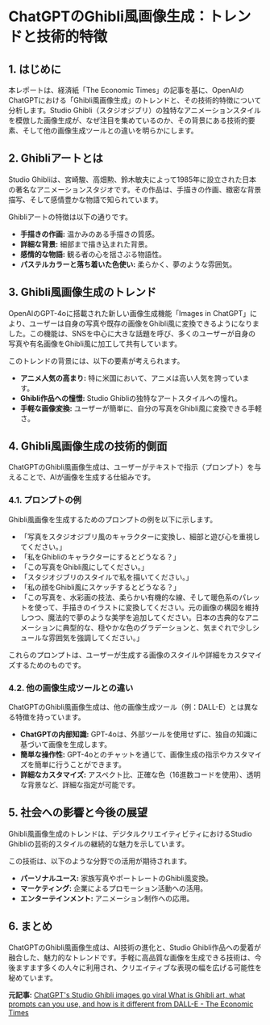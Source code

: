 # ChatGPTのGhibli風画像生成：トレンドと技術的特徴

## 1. はじめに

本レポートは、経済紙「The Economic Times」の記事を基に、OpenAIのChatGPTにおける「Ghibli風画像生成」のトレンドと、その技術的特徴について分析します。Studio Ghibli（スタジオジブリ）の独特なアニメーションスタイルを模倣した画像生成が、なぜ注目を集めているのか、その背景にある技術的要素、そして他の画像生成ツールとの違いを明らかにします。

## 2. Ghibliアートとは

Studio Ghibliは、宮崎駿、高畑勲、鈴木敏夫によって1985年に設立された日本の著名なアニメーションスタジオです。その作品は、手描きの作画、緻密な背景描写、そして感情豊かな物語で知られています。

Ghibliアートの特徴は以下の通りです。

* **手描きの作画:** 温かみのある手描きの質感。
* **詳細な背景:** 細部まで描き込まれた背景。
* **感情的な物語:** 観る者の心を揺さぶる物語性。
* **パステルカラーと落ち着いた色使い:** 柔らかく、夢のような雰囲気。

## 3. Ghibli風画像生成のトレンド

OpenAIのGPT-4oに搭載された新しい画像生成機能「Images in ChatGPT」により、ユーザーは自身の写真や既存の画像をGhibli風に変換できるようになりました。この機能は、SNSを中心に大きな話題を呼び、多くのユーザーが自身の写真や有名画像をGhibli風に加工して共有しています。

このトレンドの背景には、以下の要素が考えられます。

* **アニメ人気の高まり:** 特に米国において、アニメは高い人気を誇っています。
* **Ghibli作品への憧憬:** Studio Ghibliの独特なアートスタイルへの憧れ。
* **手軽な画像変換:** ユーザーが簡単に、自分の写真をGhibli風に変換できる手軽さ。

## 4. Ghibli風画像生成の技術的側面

ChatGPTのGhibli風画像生成は、ユーザーがテキストで指示（プロンプト）を与えることで、AIが画像を生成する仕組みです。

### 4.1. プロンプトの例

Ghibli風画像を生成するためのプロンプトの例を以下に示します。

* 「写真をスタジオジブリ風のキャラクターに変換し、細部と遊び心を重視してください。」
* 「私をGhibliのキャラクターにするとどうなる？」
* 「この写真をGhibli風にしてください。」
* 「スタジオジブリのスタイルで私を描いてください。」
* 「私の顔をGhibli風にスケッチするとどうなる？」
* 「この写真を、水彩画の技法、柔らかい有機的な線、そして暖色系のパレットを使って、手描きのイラストに変換してください。元の画像の構図を維持しつつ、魔法的で夢のような美学を追加してください。日本の古典的なアニメーションに典型的な、穏やかな色のグラデーションと、気まぐれで少しシュールな雰囲気を強調してください。」

これらのプロンプトは、ユーザーが生成する画像のスタイルや詳細をカスタマイズするためのものです。

### 4.2. 他の画像生成ツールとの違い

ChatGPTのGhibli風画像生成は、他の画像生成ツール（例：DALL-E）とは異なる特徴を持っています。

* **ChatGPTの内部知識:** GPT-4oは、外部ツールを使用せずに、独自の知識に基づいて画像を生成します。
* **簡単な操作性:** GPT-4oとのチャットを通じて、画像生成の指示やカスタマイズを簡単に行うことができます。
* **詳細なカスタマイズ:** アスペクト比、正確な色（16進数コードを使用）、透明な背景など、詳細な指定が可能です。

## 5. 社会への影響と今後の展望

Ghibli風画像生成のトレンドは、デジタルクリエイティビティにおけるStudio Ghibliの芸術的スタイルの継続的な魅力を示しています。

この技術は、以下のような分野での活用が期待されます。

* **パーソナルユース:** 家族写真やポートレートのGhibli風変換。
* **マーケティング:** 企業によるプロモーション活動への活用。
* **エンターテインメント:** アニメーション制作への応用。

## 6. まとめ

ChatGPTのGhibli風画像生成は、AI技術の進化と、Studio Ghibli作品への愛着が融合した、魅力的なトレンドです。手軽に高品質な画像を生成できる技術は、今後ますます多くの人々に利用され、クリエイティブな表現の幅を広げる可能性を秘めています。


**元記事:** [ChatGPT's Studio Ghibli images go viral What is Ghibli art, what prompts can you use, and how is it different from DALL-E - The Economic Times](https://m.economictimes.com/news/new-updates/chatgpts-studio-ghibli-images-go-viral-what-is-ghibli-art-what-prompts-can-you-use-and-how-is-it-different-from-dall-e/articleshow/119571661.cms)